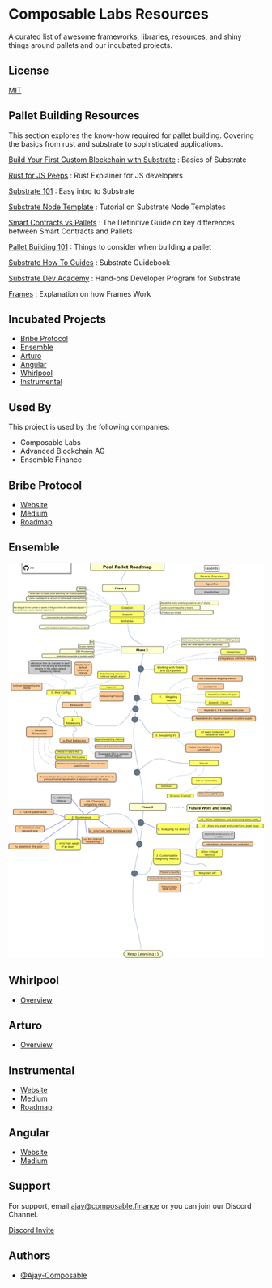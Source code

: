 
# Composable Labs Resources

A curated list of awesome frameworks, libraries, resources, and shiny things around pallets and our incubated projects.


## License

[MIT](https://choosealicense.com/licenses/mit/)


## Pallet Building Resources

This section explores the know-how required for pallet building. Covering the basics from rust and substrate to sophisticated applications.

[Build Your First Custom Blockchain with Substrate](https://youtu.be/oIEbjUDmUPk)  : Basics of Substrate

[Rust for JS Peeps](https://github.com/yoshuawuyts/rust-for-js-peeps#quick-start)  : Rust  Explainer for JS developers

[Substrate 101](https://youtu.be/-6BBIr-DmI) : Easy intro to Substrate

[Substrate Node Template](https://github.com/substrate-developer-hub/substrate-node-template) : Tutorial on Substrate Node Templates

[Smart Contracts vs Pallets](https://0xbrainjar.medium.com/smart-contracts-vs-substrate-pallets-important-building-blocks-and-their-differences-6c39b9e8d68d) : The Definitive Guide on key differences between Smart Contracts and Pallets

[Pallet Building 101](https://github.com/apopiak/how-not-to-build-a-pallet) : Things to consider when building a pallet

[Substrate How To Guides](https://docs.substrate.io/how-to-guides/v3/) : Substrate Guidebook

[Substrate Dev Academy](https://github.com/SubstrateDevAcademy) : Hand-ons Developer Program for Substrate

[Frames](https://docs.substrate.io/v3/runtime/frame/) : Explanation on how Frames Work
## Incubated Projects 


- [Bribe Protocol](https://github.com/Ajay-Composable/Composable-Labs-Resources/blob/main/README.md#bribe-protocol)
- [Ensemble](https://github.com/Ajay-Composable/Composable-Labs-Resources/blob/main/README.md#ensemble)
- [Arturo](https://github.com/Ajay-Composable/Composable-Labs-Resources/blob/main/README.md#arturo)
- [Angular](https://github.com/Ajay-Composable/Composable-Labs-Resources/blob/main/README.md#angular)
- [Whirlpool](https://github.com/Ajay-Composable/Composable-Labs-Resources/blob/main/README.md#whirlpool)
- [Instrumental](https://github.com/Ajay-Composable/Composable-Labs-Resources/blob/main/README.md#instrumental)
## Used By

This project is used by the following companies:

- Composable Labs
- Advanced Blockchain AG
- Ensemble Finance



## Bribe Protocol

- [Website](https://www.bribe.xyz)
- [Medium](https://medium.com/@bribe-protocol)
- [Roadmap](https://medium.com/@bribe-protocol/roadmap-to-governor-charlie-599b3a856d29)

## Ensemble

![Roadmap](poolpalletroadmap.png)
## Whirlpool

- [Overview](https://composablefi.medium.com/introducing-whirlpool-cash-the-innovative-blockchain-privacy-protocol-on-picasso-a845922bc02e)

## Arturo

- [Overview](https://composablefi.medium.com/announcing-arturo-as-the-first-recipient-of-the-composable-grants-program-11db2b35d4fa)

## Instrumental

- [Website](https://www.instrumental.finance)
- [Medium](https://medium.com/@instrumentalfinance)
- [Roadmap](https://medium.com/@instrumentalfinance/instrumental-technical-roadmap-5907aec98376)

## Angular

- [Website](https://twitter.com/AngularFinance)
- [Medium](https://angularfinance.medium.com)

## Support

For support, email ajay@composable.finance or you can join our Discord Channel.


[Discord Invite](https://discord.gg/NdqTdGES87)
## Authors

- [@Ajay-Composable](https://github.com/Ajay-Composable)

